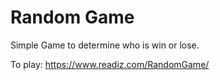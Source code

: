 # Random Game

Simple Game to determine who is win or lose.

To play: https://www.readiz.com/RandomGame/

